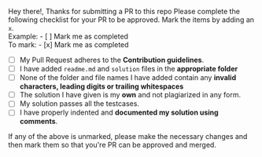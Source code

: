 Hey there!, Thanks for submitting a PR to this repo
Please complete the following checklist for your PR to be approved. Mark the items by adding an `x`.   
Example:  - [ ] Mark me as completed  
To mark: - [x] Mark me as completed

- [ ] My Pull Request adheres to the **Contribution guidelines**.
- [ ] I have added `readme.md` and `solution` files in the **appropriate folder**
- [ ] None of the folder and file names I have added contain any **invalid characters, leading digits or trailing whitespaces**
- [ ] The solution I have given is my **own** and not plagiarized in any form.
- [ ] My solution passes all the testcases.
- [ ] I have properly indented and **documented my solution using comments**.

If any of the above is unmarked, please make the necessary changes and then mark them so that you're PR can be approved and merged.
